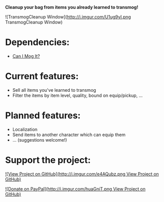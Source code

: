 **Cleanup your bag from items you already learned to transmog!**

![TransmogCleanup Window](http://i.imgur.com/U1ug9yI.png TransmogCleanup Window)

# Dependencies:
* [Can I Mog It?](mods.curse.com/addons/wow/can-i-mog-it)

# Current features:
* Sell all items you've learned to transmog
* Filter the items by item level, quality, bound on equip/pickup, ...

# Planned features:
* Localization
* Send items to another character which can equip them
* ... (suggestions welcome!)

# Support the project:
[![View Project on GitHub](http://i.imgur.com/e4AQubz.png View Project on GitHub)](https://github.com/elvador/TransmogCleanup)

[![Donate on PayPal](http://i.imgur.com/huaGniT.png View Project on GitHub)](https://www.paypal.com/cgi-bin/webscr?return=http%3A%2F%2Fwow.curseforge.com%2Faddons%2Ftransmogcleanup%2F&cn=Add+special+instructions+to+the+addon+author%28s%29&business=reysptools%40googlemail.com&bn=PP-DonationsBF%3Abtn_donateCC_LG.gif%3ANonHosted&cancel_return=http%3A%2F%2Fwow.curseforge.com%2Faddons%2Ftransmogcleanup%2F&lc=US&item_name=TransmogCleanup+%28from+CurseForge.com%29&cmd=_donations&rm=1&no_shipping=1&currency_code=USD)
